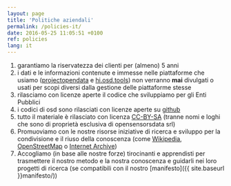 ```yaml
---
layout: page
title: 'Politiche aziendali'
permalink: /policies-it/
date: 2016-05-25 11:05:51 +0100
ref: policies
lang: it
---
```



1. garantiamo la riservatezza dei clienti per (almeno) 5 anni
2. i dati e le informazioni contenute e immesse nelle piattaforme che usiamo ([projectopendata](http://www.projectopendata.com) e [hi.osd.tools](https://hi.osd.tools)) non verranno **mai** divulgati o usati per scopi diversi dalla gestione delle piattaforme stesse
3. rilasciamo con licenze aperte il codice che sviluppiamo per gli Enti Pubblici
5. i codici di osd sono rilasciati con licenze aperte su [github](https://github.com/opensensorsdata)
6. tutto il materiale è rilasciato con licenza [CC-BY-SA](https://creativecommons.org/licenses/by-sa/4.0/) (tranne nomi e loghi che sono di proprietà esclusiva di opensensorsdata srl)
7. Promuoviamo con le nostre risorse iniziative di ricerca e sviluppo per la condivisione e il riuso della conoscenza (come [Wikipedia](https://www.wikipedia.org/), [OpenStreetMap](https://www.openstreetmap.org) o [Internet Archive](https://archive.org/index.php))
8. Accogliamo (in base alle nostre forze) tirocinanti e apprendisti per trasmettere il nostro metodo e la nostra conoscenza e guidarli nei loro progetti di ricerca (se compatibili con il nostro [manifesto]({{ site.baseurl }}manifesto/))

